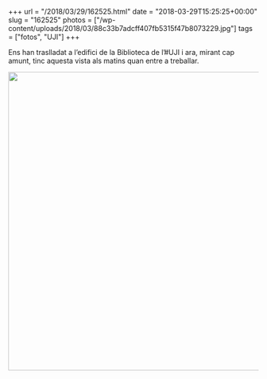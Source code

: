 +++
url = "/2018/03/29/162525.html"
date = "2018-03-29T15:25:25+00:00"
slug = "162525"
photos = ["/wp-content/uploads/2018/03/88c33b7adcff407fb5315f47b8073229.jpg"]
tags = ["fotos", "UJI"]
+++

Ens han traslladat a l’edifici de la Biblioteca de l’#UJI i ara, mirant cap amunt, tinc aquesta vista als matins quan entre a treballar.

<img src="/wp-content/uploads/2018/03/88c33b7adcff407fb5315f47b8073229.jpg" width="600" height="600" />
